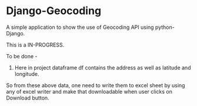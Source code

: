 # Django-Geocoding
A simple application to show the use of Geocoding API using python-Django.


This is a IN-PROGRESS.

To be done -

1. Here in project dataframe df contains the address as well as latitude and longitude.

 So from these above data, one need to write them to excel sheet by using any of excel writer and make that downloadable when user clicks   on Download button.
